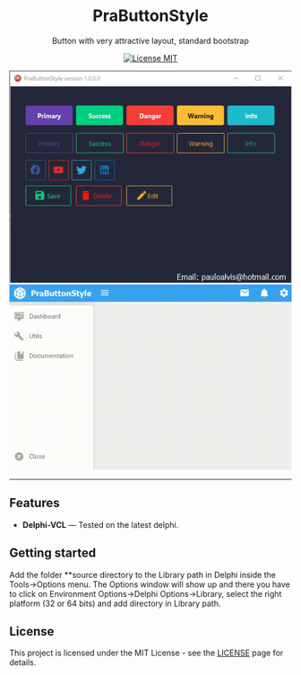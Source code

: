 <h1 align="center">
<br>
  PraButtonStyle
<br>
</h1>

<p align="center">Button with very attractive layout, standard bootstrap </p>

<p align="center">
  <a href="https://opensource.org/licenses/MIT">
    <img src="https://img.shields.io/badge/License-MIT-blue.svg" alt="License MIT">
  </a>
</p>

![sample 1](demo/demo1/demo1.gif)
![sample 2](demo/demo2/Gravar_2020_04_11_23_43_41_231.gif)

<hr />

## Features
[//]: # (Add the features of your project here:)


- **Delphi-VCL** — Tested on the latest delphi.

## Getting started

Add the folder **source directory to the Library path in Delphi inside the Tools->Options menu. 
The Options window will show up and there you have to click on Environment Options->Delphi Options->Library, select the right platform (32 or 64 bits) and add directory in Library path.


## License

This project is licensed under the MIT License - see the [LICENSE](https://opensource.org/licenses/MIT) page for details.
